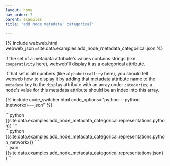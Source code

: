 ```yaml
---
layout: home
nav_order: 7
parent: examples
title: 'add node metadata: categorical'

---
```


{% include webweb.html webweb_json=site.data.examples.add_node_metadata_categorical.json %}

if the set of a metadata attribute's values contains strings (like `cooperativity` here), webweb'll display it as a categorical attribute.



if that set is all numbers (like `alphabeticallity` here), you should tell webweb how to display it by adding that metadata attribute name to the `metadata` key to the `display` attribute with an array under `categories`; a node's value for this metadata attribute should be an index into this array.

{% include code_switcher.html code_options="python---python (networkx)---json" %}
<div id='python-code-block' class='select-code-block select-code-block-visible'></div>
```python
{{site.data.examples.add_node_metadata_categorical.representations.python}}
```
<div id='python_networkx-code-block' class='select-code-block'></div>
```python
{{site.data.examples.add_node_metadata_categorical.representations.python_networkx}}
```
<div id='json-code-block' class='select-code-block'></div>
```json
{{site.data.examples.add_node_metadata_categorical.representations.json}}
```